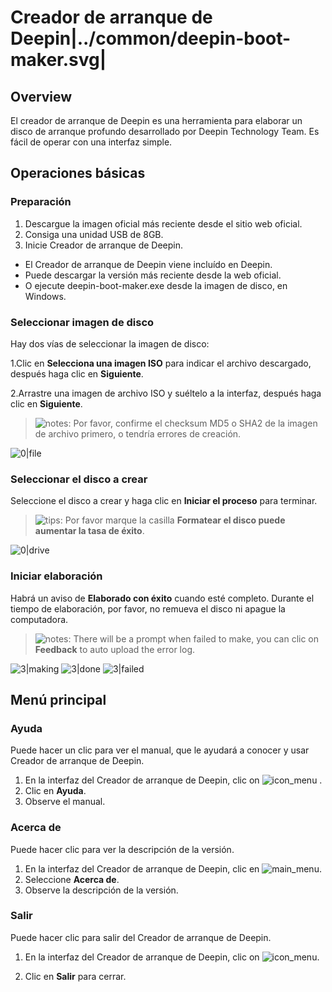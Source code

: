 # Creador de arranque de Deepin|../common/deepin-boot-maker.svg|

## Overview

El creador de arranque de Deepin es una herramienta para elaborar un disco de arranque profundo desarrollado por Deepin Technology Team. Es fácil de operar con una interfaz simple.


## Operaciones básicas

### Preparación

1. Descargue la imagen oficial más reciente desde el sitio web oficial.
2. Consiga una unidad USB de 8GB.
3. Inicie Creador de arranque de Deepin.
 - El Creador de arranque de Deepin viene incluído en Deepin.
 - Puede descargar la versión más reciente desde la web oficial.
 - O ejecute deepin-boot-maker.exe desde la imagen de disco, en Windows.

### Seleccionar imagen de disco

Hay dos vías de seleccionar la imagen de disco:

1.Clic en **Selecciona una imagen ISO** para indicar el archivo descargado, después haga clic en **Siguiente**.

2.Arrastre una imagen de archivo ISO y suéltelo a la interfaz, después haga clic en  **Siguiente**.


> ![notes](icon/notes.svg): Por favor, confirme el checksum MD5 o SHA2 de la imagen de archivo primero, o tendría errores de creación.

![0|file](jpg/file.jpg)


### Seleccionar el disco a crear

Seleccione el disco a crear y haga clic en **Iniciar el proceso** para terminar.

> ![tips](icon/tips.svg): Por favor marque la casilla **Formatear el disco puede aumentar la tasa de éxito**.

![0|drive](jpg/drive.jpg)


### Iniciar elaboración

Habrá un aviso de **Elaborado con éxito** cuando esté completo. Durante el tiempo de elaboración, por favor, no remueva el disco ni apague la computadora.


> ![notes](icon/notes.svg): There will be a prompt when failed to make, you can clic on **Feedback** to auto upload the error log.

![3|making](jpg/making.jpg)
![3|done](jpg/done.jpg)
![3|failed](jpg/failed.jpg)

## Menú principal

### Ayuda

Puede hacer un clic para ver el manual, que le ayudará a conocer y usar Creador de arranque de Deepin.

1. En la interfaz del Creador de arranque de Deepin, clic on ![icon_menu](icon/icon_menu.svg) .
2. Clic en **Ayuda**.
3. Observe el manual.

### Acerca de

Puede hacer clic para ver la descripción de la versión.

1. En la interfaz del Creador de arranque de Deepin, clic en ![main_menu](icon/main_menu.svg).
2. Seleccione **Acerca de**.
3. Observe la descripción de la versión.

### Salir

Puede hacer clic para salir del Creador de arranque de Deepin.

1. En la interfaz del Creador de arranque de Deepin, clic on ![icon_menu](icon/icon_menu.svg).

2. Clic en **Salir** para cerrar.

